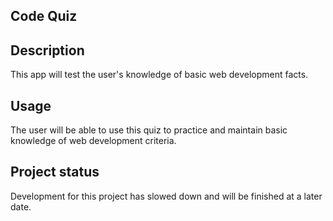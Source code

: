 
## Code Quiz

## Description

This app will test the user's knowledge of basic web development facts.

## Usage

The user will be able to use this quiz to practice and maintain basic knowledge of web development criteria.


## Project status

Development for this project has slowed down and will be finished at a later date.